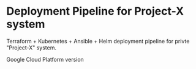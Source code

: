 # Deployment Pipeline for Project-X system
Terraform + Kubernetes + Ansible + Helm deployment pipeline for privte "Project-X" system.

Google Cloud Platform version
